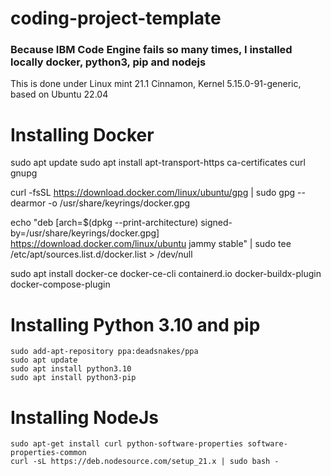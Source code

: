 # coding-project-template

### Because IBM Code Engine fails so many times, I installed locally docker, python3, pip and nodejs

This is done under Linux mint 21.1 Cinnamon, Kernel 5.15.0-91-generic, based on Ubuntu 22.04

# Installing Docker
sudo apt update
sudo apt install apt-transport-https ca-certificates curl gnupg

curl -fsSL https://download.docker.com/linux/ubuntu/gpg | sudo gpg --dearmor -o /usr/share/keyrings/docker.gpg

echo "deb [arch=$(dpkg --print-architecture) signed-by=/usr/share/keyrings/docker.gpg] https://download.docker.com/linux/ubuntu jammy stable" | sudo tee /etc/apt/sources.list.d/docker.list > /dev/null


sudo apt install docker-ce docker-ce-cli containerd.io docker-buildx-plugin docker-compose-plugin

# Installing Python 3.10 and pip

```
sudo add-apt-repository ppa:deadsnakes/ppa
sudo apt update 
sudo apt install python3.10
sudo apt install python3-pip
```

# Installing NodeJs

```
sudo apt-get install curl python-software-properties software-properties-common 
curl -sL https://deb.nodesource.com/setup_21.x | sudo bash - 
```

